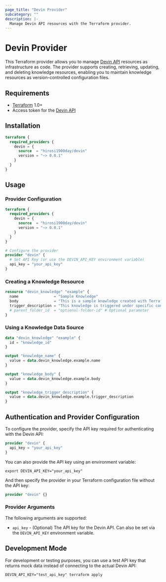 ```yaml
---
page_title: "Devin Provider"
subcategory: ""
description: |-
  Manage Devin API resources with the Terraform provider.
---
```


# Devin Provider

This Terraform provider allows you to manage [Devin API](https://api.devin.ai) resources as infrastructure as code. The provider supports creating, retrieving, updating, and deleting knowledge resources, enabling you to maintain knowledge resources as version-controlled configuration files.

## Requirements

- [Terraform](https://www.terraform.io/downloads.html) 1.0+
- Access token for the [Devin API](https://docs.devin.ai/api-reference)

## Installation

```terraform
terraform {
  required_providers {
    devin = {
      source  = "hirosi1900day/devin"
      version = "~> 0.0.1"
    }
  }
}
```

## Usage

### Provider Configuration

```terraform
terraform {
  required_providers {
    devin = {
      source  = "hirosi1900day/devin"
      version = "~> 0.0.1"
    }
  }
}

# Configure the provider
provider "devin" {
  # Set API Key (or use the DEVIN_API_KEY environment variable)
  api_key = "your_api_key"
}
```

### Creating a Knowledge Resource

```terraform
resource "devin_knowledge" "example" {
  name                = "Sample Knowledge"
  body                = "This is a sample knowledge created with Terraform"
  trigger_description = "This knowledge is triggered under specific conditions"
  # parent_folder_id  = "optional-folder-id" # Optional parameter
}
```

### Using a Knowledge Data Source

```terraform
data "devin_knowledge" "example" {
  id = "knowledge_id"
}

output "knowledge_name" {
  value = data.devin_knowledge.example.name
}

output "knowledge_body" {
  value = data.devin_knowledge.example.body
}

output "knowledge_trigger_description" {
  value = data.devin_knowledge.example.trigger_description
}
```

## Authentication and Provider Configuration

To configure the provider, specify the API key required for authenticating with the Devin API:

```terraform
provider "devin" {
  api_key = "your_api_key"
}
```

You can also provide the API key using an environment variable:

```shell
export DEVIN_API_KEY="your_api_key"
```

And then specify the provider in your Terraform configuration file without the API key:

```terraform
provider "devin" {}
```

### Provider Arguments

The following arguments are supported:

* `api_key` - (Optional) The API key for the Devin API. Can also be set via the `DEVIN_API_KEY` environment variable.

## Development Mode

For development or testing purposes, you can use a test API key that returns mock data instead of connecting to the actual Devin API:

```shell
DEVIN_API_KEY="test_api_key" terraform apply
```
